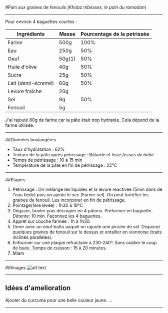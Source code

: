 #Pain aux graines de fenouils (*Khobz mbesses, le pain du ramadan*)

---

Pour environ 4 baguettes courtes :

| Ingrédients        | Masse           | Pourcentage de la petrissée  |
| ------------- |-------------| -----|
| Farine    | 500g | 100% |
| Eau    | 250g | 50% |
| Oeuf    | 50g(1) | 50% |
| Huile d'olive    |40g | 50% |
| Sucre    | 25g | 50% |
| Lait (*demi-écremé*)    | 60g | 50% |
| Levure fraîche | 20g | |
| Sel   | 9g | 50% |
| Fenouil | 5g | |

J'ai rajouté 80g de farine car la pâte était trop hydratée. Cela dépend de la farine utilisée.

---

##Données boulangères

* Taux d'hydratation : 62% 
* Texture de la pâte après petrissage : Bâtarde et lisse *fesses de bébé*
* Temps de pétrissage : 10 à 15 min
* Température de la pâte en fin de pétrissage : 22°C

---

##Étapes

1. Pétrissage : On mélange les liquides et la levure reactivée (5min dans de l'eau tiède) puis on ajoute le sec (Farine-sel).
On peut torréfier les graines de fenouil. Les incorporer en fin de pétrissage.
2. Pointage(1ère lévée) : 1h30 à 19°C
3. Dégazer, bouler puis découper en 4 pâtons. Préformer en baguette. Détente: 10 min. Façonnez les 4 baguettes.
4. Apprêt sur couche farinée : 1h à 1h30.
5. Dorer avec un oeuf battu auquel on rajoute une pincée de sel. Disposez quelques graines de fenouil sur le dessus et entailler en viennoise (traits inclinés parallèles).
6. Enfourner sur une plaque refractaire à 230-240°. Sans oublier le coup de buée. Temps de cuisson : 15 à 20 minutes. 
7. Miam


--- 

##Images
![alt text](http://la-bonaventure.com/cuisine/pain%20aux%20fenouil/fin-du-petrissage.jpg "Fin du petrissage")

---

## Idées d'amelioration

Ajouter du curcuma pour une belle couleur jaune. 
...

---

